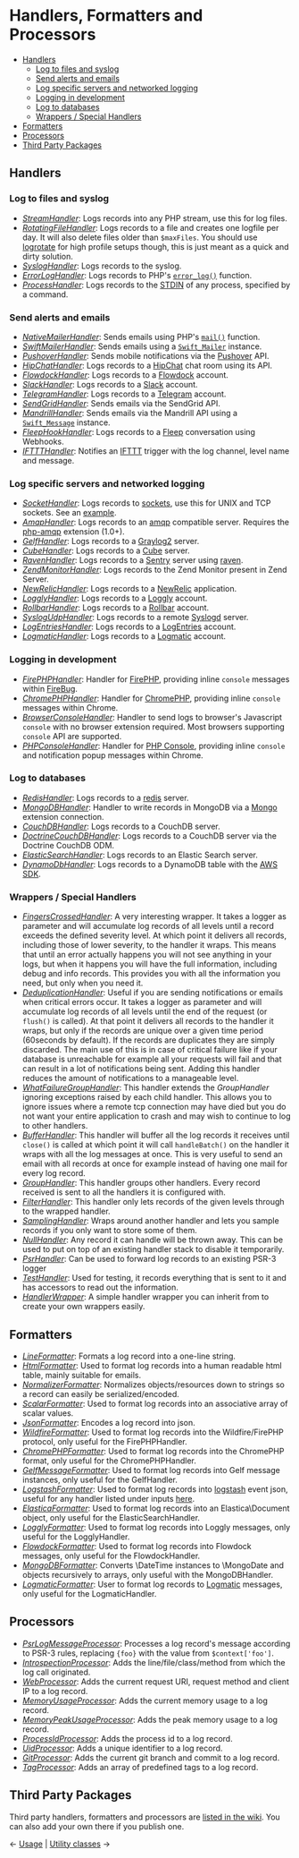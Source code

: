 # Handlers, Formatters and Processors

- [Handlers](#handlers)
  - [Log to files and syslog](#log-to-files-and-syslog)
  - [Send alerts and emails](#send-alerts-and-emails)
  - [Log specific servers and networked logging](#log-specific-servers-and-networked-logging)
  - [Logging in development](#logging-in-development)
  - [Log to databases](#log-to-databases)
  - [Wrappers / Special Handlers](#wrappers--special-handlers)
- [Formatters](#formatters)
- [Processors](#processors)
- [Third Party Packages](#third-party-packages)

## Handlers

### Log to files and syslog

- [_StreamHandler_](../src/Monolog/Handler/StreamHandler.php): Logs records into any PHP stream, use this for log files.
- [_RotatingFileHandler_](../src/Monolog/Handler/RotatingFileHandler.php): Logs records to a file and creates one logfile per day.
  It will also delete files older than `$maxFiles`. You should use
  [logrotate](http://linuxcommand.org/man_pages/logrotate8.html) for high profile
  setups though, this is just meant as a quick and dirty solution.
- [_SyslogHandler_](../src/Monolog/Handler/SyslogHandler.php): Logs records to the syslog.
- [_ErrorLogHandler_](../src/Monolog/Handler/ErrorLogHandler.php): Logs records to PHP's
  [`error_log()`](http://docs.php.net/manual/en/function.error-log.php) function.
- [_ProcessHandler_](../src/Monolog/Handler/ProcessHandler.php): Logs records to the [STDIN](https://en.wikipedia.org/wiki/Standard_streams#Standard_input_.28stdin.29) of any process, specified by a command.

### Send alerts and emails

- [_NativeMailerHandler_](../src/Monolog/Handler/NativeMailerHandler.php): Sends emails using PHP's
  [`mail()`](http://php.net/manual/en/function.mail.php) function.
- [_SwiftMailerHandler_](../src/Monolog/Handler/SwiftMailerHandler.php): Sends emails using a [`Swift_Mailer`](http://swiftmailer.org/) instance.
- [_PushoverHandler_](../src/Monolog/Handler/PushoverHandler.php): Sends mobile notifications via the [Pushover](https://www.pushover.net/) API.
- [_HipChatHandler_](../src/Monolog/Handler/HipChatHandler.php): Logs records to a [HipChat](http://hipchat.com) chat room using its API.
- [_FlowdockHandler_](../src/Monolog/Handler/FlowdockHandler.php): Logs records to a [Flowdock](https://www.flowdock.com/) account.
- [_SlackHandler_](../src/Monolog/Handler/SlackHandler.php): Logs records to a [Slack](https://www.slack.com/) account.
- [_TelegramHandler_](../src/Monolog/Handler/TelegramHandler.php): Logs records to a [Telegram](https://telegram.org/) account.
- [_SendGridHandler_](../src/Monolog/Handler/SendGridHandler.php): Sends emails via the SendGrid API.
- [_MandrillHandler_](../src/Monolog/Handler/MandrillHandler.php): Sends emails via the Mandrill API using a [`Swift_Message`](http://swiftmailer.org/) instance.
- [_FleepHookHandler_](../src/Monolog/Handler/FleepHookHandler.php): Logs records to a [Fleep](https://fleep.io/) conversation using Webhooks.
- [_IFTTTHandler_](../src/Monolog/Handler/IFTTTHandler.php): Notifies an [IFTTT](https://ifttt.com/maker) trigger with the log channel, level name and message.

### Log specific servers and networked logging

- [_SocketHandler_](../src/Monolog/Handler/SocketHandler.php): Logs records to [sockets](http://php.net/fsockopen), use this
  for UNIX and TCP sockets. See an [example](sockets.md).
- [_AmqpHandler_](../src/Monolog/Handler/AmqpHandler.php): Logs records to an [amqp](http://www.amqp.org/) compatible
  server. Requires the [php-amqp](http://pecl.php.net/package/amqp) extension (1.0+).
- [_GelfHandler_](../src/Monolog/Handler/GelfHandler.php): Logs records to a [Graylog2](http://www.graylog2.org) server.
- [_CubeHandler_](../src/Monolog/Handler/CubeHandler.php): Logs records to a [Cube](http://square.github.com/cube/) server.
- [_RavenHandler_](../src/Monolog/Handler/RavenHandler.php): Logs records to a [Sentry](http://getsentry.com/) server using
  [raven](https://packagist.org/packages/raven/raven).
- [_ZendMonitorHandler_](../src/Monolog/Handler/ZendMonitorHandler.php): Logs records to the Zend Monitor present in Zend Server.
- [_NewRelicHandler_](../src/Monolog/Handler/NewRelicHandler.php): Logs records to a [NewRelic](http://newrelic.com/) application.
- [_LogglyHandler_](../src/Monolog/Handler/LogglyHandler.php): Logs records to a [Loggly](http://www.loggly.com/) account.
- [_RollbarHandler_](../src/Monolog/Handler/RollbarHandler.php): Logs records to a [Rollbar](https://rollbar.com/) account.
- [_SyslogUdpHandler_](../src/Monolog/Handler/SyslogUdpHandler.php): Logs records to a remote [Syslogd](http://www.rsyslog.com/) server.
- [_LogEntriesHandler_](../src/Monolog/Handler/LogEntriesHandler.php): Logs records to a [LogEntries](http://logentries.com/) account.
- [_LogmaticHandler_](../src/Monolog/Handler/LogmaticHandler.php): Logs records to a [Logmatic](http://logmatic.io/) account.

### Logging in development

- [_FirePHPHandler_](../src/Monolog/Handler/FirePHPHandler.php): Handler for [FirePHP](http://www.firephp.org/), providing
  inline `console` messages within [FireBug](http://getfirebug.com/).
- [_ChromePHPHandler_](../src/Monolog/Handler/ChromePHPHandler.php): Handler for [ChromePHP](http://www.chromephp.com/), providing
  inline `console` messages within Chrome.
- [_BrowserConsoleHandler_](../src/Monolog/Handler/BrowserConsoleHandler.php): Handler to send logs to browser's Javascript `console` with
  no browser extension required. Most browsers supporting `console` API are supported.
- [_PHPConsoleHandler_](../src/Monolog/Handler/PHPConsoleHandler.php): Handler for [PHP Console](https://chrome.google.com/webstore/detail/php-console/nfhmhhlpfleoednkpnnnkolmclajemef), providing
  inline `console` and notification popup messages within Chrome.

### Log to databases

- [_RedisHandler_](../src/Monolog/Handler/RedisHandler.php): Logs records to a [redis](http://redis.io) server.
- [_MongoDBHandler_](../src/Monolog/Handler/MongoDBHandler.php): Handler to write records in MongoDB via a
  [Mongo](http://pecl.php.net/package/mongo) extension connection.
- [_CouchDBHandler_](../src/Monolog/Handler/CouchDBHandler.php): Logs records to a CouchDB server.
- [_DoctrineCouchDBHandler_](../src/Monolog/Handler/DoctrineCouchDBHandler.php): Logs records to a CouchDB server via the Doctrine CouchDB ODM.
- [_ElasticSearchHandler_](../src/Monolog/Handler/ElasticSearchHandler.php): Logs records to an Elastic Search server.
- [_DynamoDbHandler_](../src/Monolog/Handler/DynamoDbHandler.php): Logs records to a DynamoDB table with the [AWS SDK](https://github.com/aws/aws-sdk-php).

### Wrappers / Special Handlers

- [_FingersCrossedHandler_](../src/Monolog/Handler/FingersCrossedHandler.php): A very interesting wrapper. It takes a logger as
  parameter and will accumulate log records of all levels until a record
  exceeds the defined severity level. At which point it delivers all records,
  including those of lower severity, to the handler it wraps. This means that
  until an error actually happens you will not see anything in your logs, but
  when it happens you will have the full information, including debug and info
  records. This provides you with all the information you need, but only when
  you need it.
- [_DeduplicationHandler_](../src/Monolog/Handler/DeduplicationHandler.php): Useful if you are sending notifications or emails
  when critical errors occur. It takes a logger as parameter and will
  accumulate log records of all levels until the end of the request (or
  `flush()` is called). At that point it delivers all records to the handler
  it wraps, but only if the records are unique over a given time period
  (60seconds by default). If the records are duplicates they are simply
  discarded. The main use of this is in case of critical failure like if your
  database is unreachable for example all your requests will fail and that
  can result in a lot of notifications being sent. Adding this handler reduces
  the amount of notifications to a manageable level.
- [_WhatFailureGroupHandler_](../src/Monolog/Handler/WhatFailureGroupHandler.php): This handler extends the _GroupHandler_ ignoring
   exceptions raised by each child handler. This allows you to ignore issues
   where a remote tcp connection may have died but you do not want your entire
   application to crash and may wish to continue to log to other handlers.
- [_BufferHandler_](../src/Monolog/Handler/BufferHandler.php): This handler will buffer all the log records it receives
  until `close()` is called at which point it will call `handleBatch()` on the
  handler it wraps with all the log messages at once. This is very useful to
  send an email with all records at once for example instead of having one mail
  for every log record.
- [_GroupHandler_](../src/Monolog/Handler/GroupHandler.php): This handler groups other handlers. Every record received is
  sent to all the handlers it is configured with.
- [_FilterHandler_](../src/Monolog/Handler/FilterHandler.php): This handler only lets records of the given levels through
   to the wrapped handler.
- [_SamplingHandler_](../src/Monolog/Handler/SamplingHandler.php): Wraps around another handler and lets you sample records
   if you only want to store some of them.
- [_NullHandler_](../src/Monolog/Handler/NullHandler.php): Any record it can handle will be thrown away. This can be used
  to put on top of an existing handler stack to disable it temporarily.
- [_PsrHandler_](../src/Monolog/Handler/PsrHandler.php): Can be used to forward log records to an existing PSR-3 logger
- [_TestHandler_](../src/Monolog/Handler/TestHandler.php): Used for testing, it records everything that is sent to it and
  has accessors to read out the information.
- [_HandlerWrapper_](../src/Monolog/Handler/HandlerWrapper.php): A simple handler wrapper you can inherit from to create
 your own wrappers easily.

## Formatters

- [_LineFormatter_](../src/Monolog/Formatter/LineFormatter.php): Formats a log record into a one-line string.
- [_HtmlFormatter_](../src/Monolog/Formatter/HtmlFormatter.php): Used to format log records into a human readable html table, mainly suitable for emails.
- [_NormalizerFormatter_](../src/Monolog/Formatter/NormalizerFormatter.php): Normalizes objects/resources down to strings so a record can easily be serialized/encoded.
- [_ScalarFormatter_](../src/Monolog/Formatter/ScalarFormatter.php): Used to format log records into an associative array of scalar values.
- [_JsonFormatter_](../src/Monolog/Formatter/JsonFormatter.php): Encodes a log record into json.
- [_WildfireFormatter_](../src/Monolog/Formatter/WildfireFormatter.php): Used to format log records into the Wildfire/FirePHP protocol, only useful for the FirePHPHandler.
- [_ChromePHPFormatter_](../src/Monolog/Formatter/ChromePHPFormatter.php): Used to format log records into the ChromePHP format, only useful for the ChromePHPHandler.
- [_GelfMessageFormatter_](../src/Monolog/Formatter/GelfMessageFormatter.php): Used to format log records into Gelf message instances, only useful for the GelfHandler.
- [_LogstashFormatter_](../src/Monolog/Formatter/LogstashFormatter.php): Used to format log records into [logstash](http://logstash.net/) event json, useful for any handler listed under inputs [here](http://logstash.net/docs/latest).
- [_ElasticaFormatter_](../src/Monolog/Formatter/ElasticaFormatter.php): Used to format log records into an Elastica\Document object, only useful for the ElasticSearchHandler.
- [_LogglyFormatter_](../src/Monolog/Formatter/LogglyFormatter.php): Used to format log records into Loggly messages, only useful for the LogglyHandler.
- [_FlowdockFormatter_](../src/Monolog/Formatter/FlowdockFormatter.php): Used to format log records into Flowdock messages, only useful for the FlowdockHandler.
- [_MongoDBFormatter_](../src/Monolog/Formatter/MongoDBFormatter.php): Converts \DateTime instances to \MongoDate and objects recursively to arrays, only useful with the MongoDBHandler.
- [_LogmaticFormatter_](../src/Monolog/Formatter/LogmaticFormatter.php): User to format log records to [Logmatic](http://logmatic.io/) messages, only useful for the LogmaticHandler.

## Processors

- [_PsrLogMessageProcessor_](../src/Monolog/Processor/PsrLogMessageProcessor.php): Processes a log record's message according to PSR-3 rules, replacing `{foo}` with the value from `$context['foo']`.
- [_IntrospectionProcessor_](../src/Monolog/Processor/IntrospectionProcessor.php): Adds the line/file/class/method from which the log call originated.
- [_WebProcessor_](../src/Monolog/Processor/WebProcessor.php): Adds the current request URI, request method and client IP to a log record.
- [_MemoryUsageProcessor_](../src/Monolog/Processor/MemoryUsageProcessor.php): Adds the current memory usage to a log record.
- [_MemoryPeakUsageProcessor_](../src/Monolog/Processor/MemoryPeakUsageProcessor.php): Adds the peak memory usage to a log record.
- [_ProcessIdProcessor_](../src/Monolog/Processor/ProcessIdProcessor.php): Adds the process id to a log record.
- [_UidProcessor_](../src/Monolog/Processor/UidProcessor.php): Adds a unique identifier to a log record.
- [_GitProcessor_](../src/Monolog/Processor/GitProcessor.php): Adds the current git branch and commit to a log record.
- [_TagProcessor_](../src/Monolog/Processor/TagProcessor.php): Adds an array of predefined tags to a log record.

## Third Party Packages

Third party handlers, formatters and processors are
[listed in the wiki](https://github.com/Seldaek/monolog/wiki/Third-Party-Packages). You
can also add your own there if you publish one.

&larr; [Usage](01-usage.md) |  [Utility classes](03-utilities.md) &rarr;
